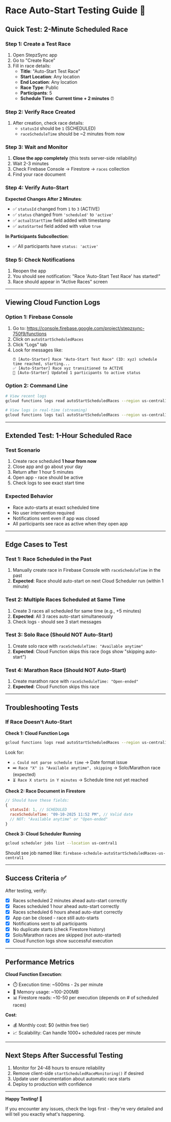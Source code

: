 # Race Auto-Start Testing Guide 🧪

## Quick Test: 2-Minute Scheduled Race

### Step 1: Create a Test Race
1. Open StepzSync app
2. Go to "Create Race"
3. Fill in race details:
   - **Title**: "Auto-Start Test Race"
   - **Start Location**: Any location
   - **End Location**: Any location
   - **Race Type**: Public
   - **Participants**: 5
   - **Schedule Time**: **Current time + 2 minutes** ⏰

### Step 2: Verify Race Created
1. After creation, check race details:
   - `statusId` should be `1` (SCHEDULED)
   - `raceScheduleTime` should be ~2 minutes from now

### Step 3: Wait and Monitor
1. **Close the app completely** (this tests server-side reliability)
2. Wait 2-3 minutes
3. Check Firebase Console → Firestore → `races` collection
4. Find your race document

### Step 4: Verify Auto-Start
**Expected Changes After 2 Minutes**:
- ✅ `statusId` changed from `1` to `3` (ACTIVE)
- ✅ `status` changed from `'scheduled'` to `'active'`
- ✅ `actualStartTime` field added with timestamp
- ✅ `autoStarted` field added with value `true`

**In Participants Subcollection**:
- ✅ All participants have `status: 'active'`

### Step 5: Check Notifications
1. Reopen the app
2. You should see notification: "Race 'Auto-Start Test Race' has started!"
3. Race should appear in "Active Races" screen

---

## Viewing Cloud Function Logs

### Option 1: Firebase Console
1. Go to: https://console.firebase.google.com/project/stepzsync-750f9/functions
2. Click on `autoStartScheduledRaces`
3. Click "Logs" tab
4. Look for messages like:
   ```
   ⏰ [Auto-Starter] Race "Auto-Start Test Race" (ID: xyz) schedule time reached, starting...
   ✅ [Auto-Starter] Race xyz transitioned to ACTIVE
   👥 [Auto-Starter] Updated 1 participants to active status
   ```

### Option 2: Command Line
```bash
# View recent logs
gcloud functions logs read autoStartScheduledRaces --region us-central1 --limit 20

# View logs in real-time (streaming)
gcloud functions logs tail autoStartScheduledRaces --region us-central1
```

---

## Extended Test: 1-Hour Scheduled Race

### Test Scenario
1. Create race scheduled **1 hour from now**
2. Close app and go about your day
3. Return after 1 hour 5 minutes
4. Open app - race should be active
5. Check logs to see exact start time

### Expected Behavior
- Race auto-starts at exact scheduled time
- No user intervention required
- Notifications sent even if app was closed
- All participants see race as active when they open app

---

## Edge Cases to Test

### Test 1: Race Scheduled in the Past
1. Manually create race in Firebase Console with `raceScheduleTime` in the past
2. **Expected**: Race should auto-start on next Cloud Scheduler run (within 1 minute)

### Test 2: Multiple Races Scheduled at Same Time
1. Create 3 races all scheduled for same time (e.g., +5 minutes)
2. **Expected**: All 3 races auto-start simultaneously
3. Check logs - should see 3 start messages

### Test 3: Solo Race (Should NOT Auto-Start)
1. Create solo race with `raceScheduleTime: "Available anytime"`
2. **Expected**: Cloud Function skips this race (logs show "skipping auto-start")

### Test 4: Marathon Race (Should NOT Auto-Start)
1. Create marathon race with `raceScheduleTime: "Open-ended"`
2. **Expected**: Cloud Function skips this race

---

## Troubleshooting Tests

### If Race Doesn't Auto-Start

**Check 1: Cloud Function Logs**
```bash
gcloud functions logs read autoStartScheduledRaces --region us-central1 --limit 50
```

Look for:
- `⚠️ Could not parse schedule time` → Date format issue
- `⏭️ Race "X" is "Available anytime", skipping` → Solo/Marathon race (expected)
- `⏳ Race X starts in Y minutes` → Schedule time not yet reached

**Check 2: Race Document in Firestore**
```javascript
// Should have these fields:
{
  statusId: 1, // SCHEDULED
  raceScheduleTime: "09-10-2025 11:52 PM", // Valid date
  // NOT: "Available anytime" or "Open-ended"
}
```

**Check 3: Cloud Scheduler Running**
```bash
gcloud scheduler jobs list --location us-central1
```

Should see job named like: `firebase-schedule-autoStartScheduledRaces-us-central1`

---

## Success Criteria ✅

After testing, verify:
- [x] Races scheduled 2 minutes ahead auto-start correctly
- [x] Races scheduled 1 hour ahead auto-start correctly
- [x] Races scheduled 6 hours ahead auto-start correctly
- [x] App can be closed - race still auto-starts
- [x] Notifications sent to all participants
- [x] No duplicate starts (check Firestore history)
- [x] Solo/Marathon races are skipped (not auto-started)
- [x] Cloud Function logs show successful execution

---

## Performance Metrics

**Cloud Function Execution**:
- ⏱️ Execution time: ~500ms - 2s per minute
- 💾 Memory usage: ~100-200MB
- 📊 Firestore reads: ~10-50 per execution (depends on # of scheduled races)

**Cost**:
- 💰 Monthly cost: $0 (within free tier)
- 📈 Scalability: Can handle 1000+ scheduled races per minute

---

## Next Steps After Successful Testing

1. Monitor for 24-48 hours to ensure reliability
2. Remove client-side `startScheduledRaceMonitoring()` if desired
3. Update user documentation about automatic race starts
4. Deploy to production with confidence

---

**Happy Testing! 🚀**

If you encounter any issues, check the logs first - they're very detailed and will tell you exactly what's happening.

